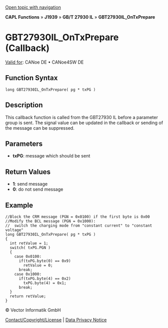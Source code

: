 [Open topic with navigation](../../../../../../CANoeDEFamily.htm#Topics/CAPLFunctions/J1939/GBT27930InteractionLayer/Functions/CAPLfunctionGBT27930ILOnTxPrepare.md)

**CAPL Functions** » **J1939** » **GB/T 27930 IL** » **GBT27930IL_OnTxPrepare**

# GBT27930IL_OnTxPrepare (Callback)

[Valid for](../../../../Shared/FeatureAvailability.md): CANoe DE • CANoe4SW DE

## Function Syntax

```plaintext
long GBT27930IL_OnTxPrepare( pg * txPG )
```

## Description

This callback function is called from the GBT27930 IL before a parameter group is sent. The signal value can be updated in the callback or sending of the message can be suppressed.

## Parameters

- **txPG**: message which should be sent

## Return Values

- **1**: send message
- **0**: do not send message

## Example

```plaintext
//Block the CRM message (PGN = 0x0100) if the first byte is 0x00
//Modify the BCL message (PGN = 0x1000):
//  switch the charging mode from "constant current" to "constant voltage"
long GBT27930IL_OnTxPrepare( pg * txPG )
{
  int retValue = 1;
  switch( txPG.PGN )
  {
    case 0x0100:
      if(txPG.byte(0) == 0x9)
        retValue = 0;
      break;
    case 0x1000:
      if(txPG.byte(4) == 0x2)
        txPG.byte(4) = 0x1;
      break;
  }
  return retValue;
}
```

© Vector Informatik GmbH

[Contact/Copyright/License](../../../../Shared/ContactCopyrightLicense.md) | [Data Privacy Notice](https://www.vector.com/int/en/company/get-info/privacy-policy/)
